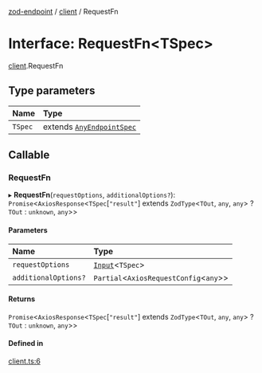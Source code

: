 [zod-endpoint](../README.md) / [client](../modules/client.md) / RequestFn

# Interface: RequestFn<TSpec\>

[client](../modules/client.md).RequestFn

## Type parameters

| Name | Type |
| :------ | :------ |
| `TSpec` | extends [`AnyEndpointSpec`](../modules/spec.md#anyendpointspec) |

## Callable

### RequestFn

▸ **RequestFn**(`requestOptions`, `additionalOptions?`): `Promise`<`AxiosResponse`<`TSpec`[``"result"``] extends `ZodType`<`TOut`, `any`, `any`\> ? `TOut` : `unknown`, `any`\>\>

#### Parameters

| Name | Type |
| :------ | :------ |
| `requestOptions` | [`Input`](../modules/spec.md#input)<`TSpec`\> |
| `additionalOptions?` | `Partial`<`AxiosRequestConfig`<`any`\>\> |

#### Returns

`Promise`<`AxiosResponse`<`TSpec`[``"result"``] extends `ZodType`<`TOut`, `any`, `any`\> ? `TOut` : `unknown`, `any`\>\>

#### Defined in

[client.ts:6](https://github.com/lorefnon/zod-endpoint/blob/8f643c8/src/client.ts#L6)
